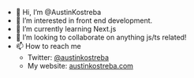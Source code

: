 - 👋 Hi, I’m @AustinKostreba
- 👀 I’m interested in front end development.
- 🌱 I’m currently learning Next.js
- 💞️ I’m looking to collaborate on anything js/ts related!
- 📫 How to reach me
  - Twitter: [@austinkostreba](https://twitter.com/austinkostreba)
  - My website: [austinkostreba.com](https://austinkostreba.com)
